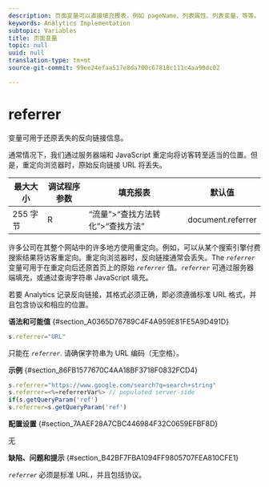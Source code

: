 ```yaml
---
description: 页面变量可以直接填充报表，例如 pageName、列表属性、列表变量，等等。
keywords: Analytics Implementation
subtopic: Variables
title: 页面变量
topic: null
uuid: null
translation-type: tm+mt
source-git-commit: 99ee24efaa517e8da700c67818c111c4aa90dc02

---
```



# referrer

 变量可用于还原丢失的反向链接信息。


<!-- 

referrer.xml

 -->

通常情况下，我们通过服务器端和 JavaScript 重定向将访客转至适当的位置。但是，重定向浏览器时，原始反向链接 URL 将丢失。

| 最大大小 | 调试程序参数 | 填充报表 | 默认值 |
|---|---|---|---|
| 255 字节 | R | “流量”&gt;“查找方法转化”&gt;“查找方法” | document.referrer |

许多公司在其整个网站中的许多地方使用重定向。例如，可以从某个搜索引擎付费搜索结果将访客重定向。重定向浏览器时，反向链接通常会丢失。The *`referrer`* 变量可用于在重定向后还原首页上的原始 *`referrer`* 值。*`referrer`* 可通过服务器端填充，或通过查询字符串 JavaScript 填充。

若要 Analytics 记录反向链接，其格式必须正确，即必须遵循标准 URL 格式，并且包含协议和相应的位置。

**语法和可能值** {#section_A0365D76789C4F4A959E81FE5A9D491D}

```js
s.referrer="URL"
```

只能在 *`referrer`*. 请确保字符串为 URL 编码（无空格）。

**示例** {#section_86FB1577670C4AA18BF3718F0832FCD4}

```js
s.referrer="https://www.google.com/search?q=search+string" 
s.referrer=<%=referrerVar%> // populated server-side  
if(s.getQueryParam('ref') 
s.referrer=s.getQueryParam('ref') 
```

**配置设置** {#section_7AAEF28A7CBC446984F32C0659EFBF8D}

无

**缺陷、问题和提示** {#section_B42BF7FBA1094FF9805707FEA810CFE1}

*`referrer`* 必须是标准 URL，并且包括协议。
